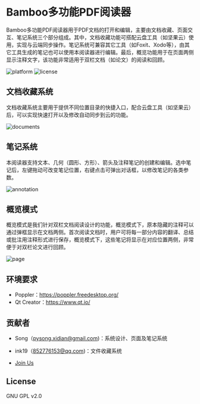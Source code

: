  # Bamboo多功能PDF阅读器

Bamboo多功能PDF阅读器用于PDF文档的打开和编辑，主要由文档收藏、页面交互、笔记系统三个部分组成。其中，文档收藏功能可搭配云盘工具（如坚果云）使用，实现与云端同步操作。笔记系统可兼容其它工具（如Foxit、Xodo等），由其它工具生成的笔记也可以使用本阅读器进行编辑。最后，概览功能用于在页面两侧显示注释文字，该功能非常适用于双栏文档（如论文）的阅读和回顾。

 ![platform](https://img.shields.io/badge/Platform-Linux%20%7C%20Windows-green.svg) ![license](https://img.shields.io/badge/License-GPL--v2-orange.svg)

## 文档收藏系统

文档收藏系统主要用于提供不同位置目录的快捷入口，配合云盘工具（如坚果云）后，可以实现快速打开以及修改自动同步到云的功能。

![documents](https://www.jianguoyun.com/c/tblv2/CMC4GhIgrdDeN-fhZ5YkTDcZpskhlIMTj8iUDQ9J-dzXAawyCsk/CAaZqQ2B3u4/l)

## 笔记系统

本阅读器支持文本、几何（圆形、方形）、箭头及注释笔记的创建和编辑。选中笔记后，左键拖动可改变笔记位置，右键点击可弹出对话框，以修改笔记的各类参数。

![annotation](https://www.jianguoyun.com/c/tblv2/CMC4GhIg0hfVxL0tgPbwG_qZfy1NPa67Ok16rLsGZl3UKo9M8U8/ct4RvTAuEJA/l)

## 概览模式

概览模式是我们针对双栏文档阅读设计的功能，概览模式下，原本隐藏的注释可以通过弹框显示在文档两侧。首次阅读文档时，用户可将每一部分内容的翻译、总结或批注用注释形式进行保存，概览模式下，这些笔记将显示在对应位置两侧，非常便于对双栏论文进行回顾。

![page](https://www.jianguoyun.com/c/tblv2/CMC4GhIgDARITZUfUns_q_UNVOGHUO5xbeTZ_Li6_FiYZ5bnLdA/KIItiXxhQfs/l)

## 环境要求

* Poppler：<https://poppler.freedesktop.org/>
* Qt Creator：<https://www.qt.io/>

## 贡献者

* Song（pysong.xidian@gmail.com)：系统设计、页面及笔记系统

* ink19（852776153@qq.com)：文件收藏系统
* <a href='mailto:pysong.xidian@gmail.com'>Join Us</a>

## License

GNU GPL v2.0
